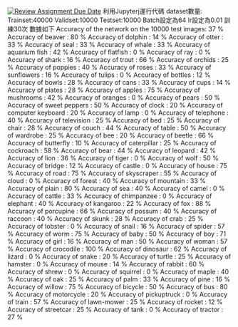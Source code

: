 [![Review Assignment Due Date](https://classroom.github.com/assets/deadline-readme-button-24ddc0f5d75046c5622901739e7c5dd533143b0c8e959d652212380cedb1ea36.svg)](https://classroom.github.com/a/9e_U2VEe)
利用Jupyterj運行代碼
dataset數量:
Trainset:40000
Validset:10000
Testset:10000
Batch設定為64
lr設定為0.01
訓練30次
數據如下
Accuracy of the network on the 10000 test images: 37 %
Accuracy of beaver : 80 %
Accuracy of dolphin : 14 %
Accuracy of otter : 33 %
Accuracy of  seal : 33 %
Accuracy of whale : 33 %
Accuracy of aquarium fish : 42 %
Accuracy of flatfish :  0 %
Accuracy of   ray :  0 %
Accuracy of shark : 16 %
Accuracy of trout : 66 %
Accuracy of orchids : 25 %
Accuracy of poppies : 40 %
Accuracy of roses : 33 %
Accuracy of sunflowers : 16 %
Accuracy of tulips :  0 %
Accuracy of bottles : 12 %
Accuracy of bowls : 28 %
Accuracy of  cans : 33 %
Accuracy of  cups : 14 %
Accuracy of plates : 28 %
Accuracy of apples : 75 %
Accuracy of mushrooms : 42 %
Accuracy of oranges :  0 %
Accuracy of pears : 50 %
Accuracy of sweet peppers : 50 %
Accuracy of clock : 20 %
Accuracy of computer keyboard : 20 %
Accuracy of  lamp :  0 %
Accuracy of telephone : 40 %
Accuracy of television : 25 %
Accuracy of   bed : 25 %
Accuracy of chair : 28 %
Accuracy of couch : 44 %
Accuracy of table : 50 %
Accuracy of wardrobe : 25 %
Accuracy of   bee : 20 %
Accuracy of beetle : 66 %
Accuracy of butterfly : 10 %
Accuracy of caterpillar : 25 %
Accuracy of cockroach : 58 %
Accuracy of  bear : 44 %
Accuracy of leopard : 42 %
Accuracy of  lion : 36 %
Accuracy of tiger :  0 %
Accuracy of  wolf : 50 %
Accuracy of bridge : 12 %
Accuracy of castle :  0 %
Accuracy of house : 75 %
Accuracy of  road : 75 %
Accuracy of skyscraper : 55 %
Accuracy of cloud :  0 %
Accuracy of forest : 40 %
Accuracy of mountain : 33 %
Accuracy of plain : 80 %
Accuracy of   sea : 40 %
Accuracy of camel :  0 %
Accuracy of cattle : 33 %
Accuracy of chimpanzee :  0 %
Accuracy of elephant : 40 %
Accuracy of kangaroo : 22 %
Accuracy of   fox : 88 %
Accuracy of porcupine : 66 %
Accuracy of possum : 40 %
Accuracy of raccoon : 40 %
Accuracy of skunk : 28 %
Accuracy of  crab : 25 %
Accuracy of lobster :  0 %
Accuracy of snail : 16 %
Accuracy of spider : 57 %
Accuracy of  worm : 75 %
Accuracy of  baby : 50 %
Accuracy of   boy : 71 %
Accuracy of  girl : 16 %
Accuracy of   man : 50 %
Accuracy of woman : 57 %
Accuracy of crocodile : 100 %
Accuracy of dinosaur : 62 %
Accuracy of lizard :  0 %
Accuracy of snake : 20 %
Accuracy of turtle : 25 %
Accuracy of hamster :  0 %
Accuracy of mouse : 14 %
Accuracy of rabbit : 60 %
Accuracy of shrew :  0 %
Accuracy of squirrel :  0 %
Accuracy of maple : 40 %
Accuracy of   oak : 25 %
Accuracy of  palm : 33 %
Accuracy of  pine : 16 %
Accuracy of willow : 75 %
Accuracy of bicycle : 50 %
Accuracy of   bus : 80 %
Accuracy of motorcycle : 20 %
Accuracy of pickuptruck :  0 %
Accuracy of train : 57 %
Accuracy of lawn-mower : 25 %
Accuracy of rocket : 12 %
Accuracy of streetcar : 25 %
Accuracy of  tank :  0 %
Accuracy of tractor : 27 %
